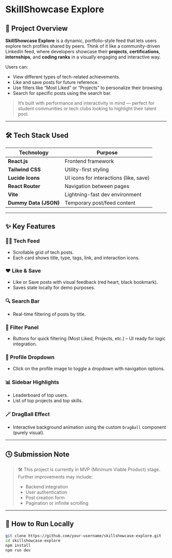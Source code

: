 # SkillShowcase Explore

## 📝 Project Overview

**SkillShowcase Explore** is a dynamic, portfolio-style feed that lets users explore tech profiles shared by peers. Think of it like a community-driven LinkedIn feed, where developers showcase their **projects**, **certifications**, **internships**, and **coding ranks** in a visually engaging and interactive way.

Users can:
- View different types of tech-related achievements.
- Like and save posts for future reference.
- Use filters like “Most Liked” or “Projects” to personalize their browsing.
- Search for specific posts using the search bar.

> It’s built with performance and interactivity in mind — perfect for student communities or tech clubs looking to highlight their talent pool.

---

## 🛠 Tech Stack Used

| Technology     | Purpose                              |
|----------------|---------------------------------------|
| **React.js**   | Frontend framework                    |
| **Tailwind CSS** | Utility-first styling               |
| **Lucide Icons** | UI icons for interactions (like, save) |
| **React Router** | Navigation between pages             |
| **Vite**       | Lightning-fast dev environment        |
| **Dummy Data (JSON)** | Temporary post/feed content     |

---

## ✨ Key Features

### 🧑‍💻 Tech Feed
- Scrollable grid of tech posts.
- Each card shows title, type, tags, link, and interaction icons.

### ❤️ Like & Save
- Like or Save posts with visual feedback (red heart, black bookmark).
- Saves state locally for demo purposes.

### 🔍 Search Bar
- Real-time filtering of posts by title.

### 🎯 Filter Panel
- Buttons for quick filtering (Most Liked, Projects, etc.) – UI ready for logic integration.

### 🧑 Profile Dropdown
- Click on the profile image to toggle a dropdown with navigation options.

### 📊 Sidebar Highlights
- Leaderboard of top users.
- List of top projects and top skills.

### 🪄 DragBall Effect
- Interactive background animation using the custom `DragBall` component (purely visual).

---

## 🕓 Submission Note

> 🛠 This project is currently in MVP (Minimum Viable Product) stage. Further improvements may include:
> - Backend integration
> - User authentication
> - Post creation form
> - Pagination or infinite scrolling

---

## 🚀 How to Run Locally

```bash
git clone https://github.com/your-username/skillshowcase-explore.git
cd skillshowcase-explore
npm install
npm run dev

